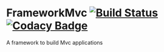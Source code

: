 # FrameworkMvc [![Build Status](https://travis-ci.org/Puzzlout/FrameworkMvc.svg)](https://travis-ci.org/Puzzlout/FrameworkMvc) [![Codacy Badge](https://api.codacy.com/project/badge/grade/32db00cc20b94aec943b9bcf85393cd0)](https://www.codacy.com/app/webdev-jl/FrameworkMvc) 
A framework to build Mvc applications